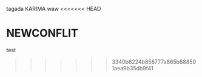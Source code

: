 tagada
KARIMA
waw
<<<<<<< HEAD

NEWCONFLIT
=======
test
>>>>>>> 3340b6224b858777a865b888591aea9b35db9f41
